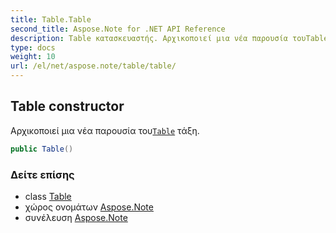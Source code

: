 ```yaml
---
title: Table.Table
second_title: Aspose.Note for .NET API Reference
description: Table κατασκευαστής. Αρχικοποιεί μια νέα παρουσία τουTable τάξη.
type: docs
weight: 10
url: /el/net/aspose.note/table/table/
---
```

## Table constructor

Αρχικοποιεί μια νέα παρουσία του[`Table`](../) τάξη.

```csharp
public Table()
```

### Δείτε επίσης

* class [Table](../)
* χώρος ονομάτων [Aspose.Note](../../table/)
* συνέλευση [Aspose.Note](../../../)


